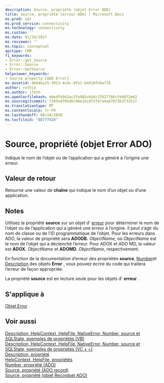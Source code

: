 ```yaml
---
description: Source, propriété (objet Error ADO)
title: Source, propriété (erreur ADO) | Microsoft Docs
ms.prod: sql
ms.prod_service: connectivity
ms.technology: connectivity
ms.custom: ''
ms.date: 01/19/2017
ms.reviewer: ''
ms.topic: conceptual
apitype: COM
f1_keywords:
- Error::get_Source
- Error::Source
- Error::GetSource
helpviewer_keywords:
- Source property [ADO Error]
ms.assetid: 4044ba15-f013-4c4c-9fe1-b4410fe9a778
author: rothja
ms.author: jroth
ms.openlocfilehash: e0edf4941ac2fa985c644c37627f86cfd40f2e62
ms.sourcegitcommit: 7345e4f05d6c06e1bcd73747a4a47873b3f3251f
ms.translationtype: MT
ms.contentlocale: fr-FR
ms.lasthandoff: 08/24/2020
ms.locfileid: "88777428"
---
```

# <a name="source-property-ado-error"></a>Source, propriété (objet Error ADO)
Indique le nom de l’objet ou de l’application qui a généré à l’origine une erreur.  
  
## <a name="return-value"></a>Valeur de retour  
 Retourne une valeur de **chaîne** qui indique le nom d’un objet ou d’une application.  
  
## <a name="remarks"></a>Notes  
 Utilisez la propriété **source** sur un objet d' [erreur](./error-object.md) pour déterminer le nom de l’objet ou de l’application qui a généré une erreur à l’origine. Il peut s’agir du nom de classe ou de l’ID programmatique de l’objet. Pour les erreurs dans ADO, la valeur de propriété sera **ADODB.** _ObjectName_, où *ObjectName* est le nom de l’objet qui a déclenché l’erreur. Pour ADOX et ADO MD, la valeur est **ADOX.** _ObjectName_ et **ADOMD.** _ObjectName_, respectivement.  
  
 En fonction de la documentation d’erreur des propriétés **source**, [Number](./number-property-ado.md)et [Description](./description-property.md) des objets **Error** , vous pouvez écrire du code qui traitera l’erreur de façon appropriée.  
  
 La propriété **source** est en lecture seule pour les objets d' **erreur** .  
  
## <a name="applies-to"></a>S'applique à  
 [Objet Error](./error-object.md)  
  
## <a name="see-also"></a>Voir aussi  
 [Description, HelpContext, HelpFile, NativeError, Number, source et SQLState, exemples de propriétés (VB)](./description-helpcontext-helpfile-nativeerror-number-source-example-vb.md)   
 [Description, HelpContext, HelpFile, NativeError, Number, source et SQLState, exemples de propriétés (VC + +)](./description-helpcontext-helpfile-nativeerror-number-source-example-vc.md)   
 [Description, propriété](./description-property.md)   
 [HelpContext, HelpFile, propriétés](./helpcontext-helpfile-properties.md)   
 [Number, propriété (ADO)](./number-property-ado.md)   
 [Source, propriété (ADO record)](./source-property-ado-record.md)   
 [Source, propriété (objet Recordset ADO)](./source-property-ado-recordset.md)